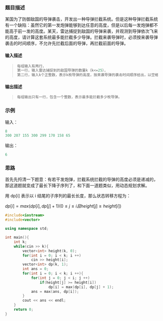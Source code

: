 ### 题目描述

某国为了防御敌国的导弹袭击，开发出一种导弹拦截系统。但是这种导弹拦截系统有一个缺陷：虽然它的第一发炮弹能够到达任意的高度，但是以后每一发炮弹都不能高于前一发的高度。某天，雷达捕捉到敌国的导弹来袭，并观测到导弹依次飞来的高度，请计算这套系统最多能拦截多少导弹。拦截来袭导弹时，必须按来袭导弹袭击的时间顺序，不允许先拦截后面的导弹，再拦截前面的导弹。 

#### 输入描述

>```c++
>每组输入有两行，
>第一行，输入雷达捕捉到的敌国导弹的数量k（k<=25），
>第二行，输入k个正整数，表示k枚导弹的高度，按来袭导弹的袭击时间顺序给出，以空格分隔。
>```

#### 输出描述

> ```c++
> 每组输出只有一行，包含一个整数，表示最多能拦截多少枚导弹。
> ```

### 示例

输入：

```c++
8
300 207 155 300 299 170 158 65
```

输出：

```cpp
6
```

### 思路

首先先捋清一下题意：有若干发炮弹，拦截系统拦截的导弹的高度必须是递减的，那这道题就变成了最长下降子序列了，和下面一道题类似，用动态规划求解。

用 dp[i] 表示以 i 结尾的子序列的最长长度，那么状态转移方程为：

$dp[i] = max(dp[i], dp[j] + 1) (0 ≤ j ≤ i  且  height[j] ≥ height[i])$

```c++
#include<iostream>
#include<vector>

using namespace std;

int main(){
    int k;
    while(cin >> k){
        vector<int> height(k, 0);
        for(int i = 0; i < k; i ++)
            cin >> height[i];
        vector<int> dp(k, 1);
        int ans = 0;
        for(int i = 0; i < k; i ++){
            for(int j = 0; j < i; j ++)
                if(height[j] >= height[i])
                    dp[i] = max(dp[i], dp[j] + 1);
            ans = max(ans, dp[i]);
        }
        cout << ans << endl;
    }
    return 0;
}
```

